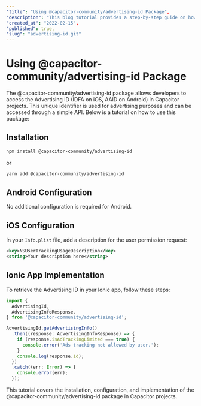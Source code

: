 ```yaml
---
"title": "Using @capacitor-community/advertising-id Package",
"description": "This blog tutorial provides a step-by-step guide on how to use the @capacitor-community/advertising-id package to retrieve the Advertising ID in Capacitor projects. It covers installation, configuration for Android and iOS, and implementation in an Ionic app.",
"created_at": "2022-02-15",
"published": true,
"slug": "advertising-id.git"
---
```


# Using @capacitor-community/advertising-id Package

The @capacitor-community/advertising-id package allows developers to access the Advertising ID (IDFA on iOS, AAID on Android) in Capacitor projects. This unique identifier is used for advertising purposes and can be accessed through a simple API. Below is a tutorial on how to use this package:

## Installation

```bash
npm install @capacitor-community/advertising-id
```

or

```bash
yarn add @capacitor-community/advertising-id
```

## Android Configuration

No additional configuration is required for Android.

## iOS Configuration

In your `Info.plist` file, add a description for the user permission request:

```xml
<key>NSUserTrackingUsageDescription</key>
<string>Your description here</string>
```

## Ionic App Implementation

To retrieve the Advertising ID in your Ionic app, follow these steps:

```typescript
import {
  AdvertisingId,
  AdvertisingInfoResponse,
} from '@capacitor-community/advertising-id';

AdvertisingId.getAdvertisingInfo()
  .then((response: AdvertisingInfoResponse) => {
    if (response.isAdTrackingLimited === true) {
      console.error('Ads tracking not allowed by user.');
    }
    console.log(response.id);
  })
  .catch((err: Error) => {
    console.error(err);
  });
```

This tutorial covers the installation, configuration, and implementation of the @capacitor-community/advertising-id package in Capacitor projects.